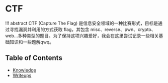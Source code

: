# CTF 

!!! abstract
    CTF (Capture The Flag) 是信息安全领域的一种比赛形式，目标是通过寻找漏洞并利用的方式获取 flag，其包含 misc、reverse、pwn、crypto、web...多种类型的题目。为了保持这项兴趣爱好，我会在这里尝试记录一些相关基础知识和一些题解qwq。

## Table of Contents


- [Knowledge](knowledge/index.md)
- [Writeups](writeups/index.md)